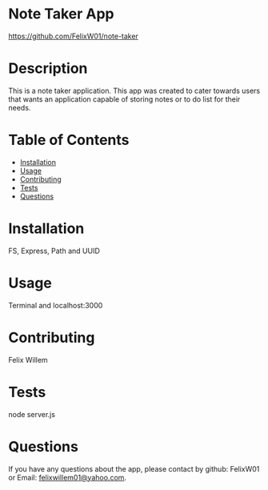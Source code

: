  # Note Taker App
  https://github.com/FelixW01/note-taker
  # Description
  This is a note taker application. This app was created to cater towards users that wants an application capable of storing notes or to do list for their needs.
  # Table of Contents
  * [Installation](#installation)
  * [Usage](#usage)
  * [Contributing](#contributing)
  * [Tests](#tests)
  * [Questions](#questions)
  # Installation
  FS, Express, Path and UUID
  # Usage
  Terminal and localhost:3000
  # Contributing
  Felix Willem
  # Tests
  node server.js
  # Questions
  If you have any questions about the app, please contact by github: FelixW01 or Email: felixwillem01@yahoo.com. 
